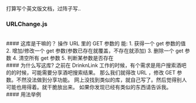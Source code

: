 打算写个英文版文档，过阵子写..
### URLChange.js

<br/>
#### 这库是干嘛的？
操作 URL 里的 GET 参数的  
能:  
1. 获得一个 get 参数的值   
2. 增加/修改一个 get 参数(参数已存在就覆盖，不存在就添加)  
3. 删除一个 get 参数   
4. 清空所有 get 参数   
5. 判断某参数是否存在  

<br/>
#### 为什么写这库?
之前在 DrinknLink 工作的时候，有个需求是用户搜索酒吧的的时候，可能需要分享酒吧搜索结果。  
那么我们就得改 URL ，修改 GET 参数。不然没法做到分享功能。  
网上没找到类似的库，就自己写了。然后觉得别人可能也用得着。就干脆放出来。  
如果你发现已经有类似的东西请告诉我。  

<br/>
#### 用法举例
    <!DOCTYPE HTML>
	<html>
		<head></head>
		<body>
			<script type="text/javascript" src="URLChange-min.js"></script>
			<script>
			
				var newURL = addORchangeURLParameter('hello', 'world', "http://localhost/Example.html");
				console.log(newURL);
				// http://localhost/Example.html?hello=world

			</script>
		</body>
	</html>



<br/>
## 文档

### 说明
这些函数只是接收一个 URL 字符串，处理。然后__返回新的 URL 字符串__。  

要把新 URL 改动到地址栏，你得自己这样写：

    if (typeof(history.pushState) == 'function'){
		var newURL = addORchangeURLParameter('hello', 'world', window.location.href);
		// window.location.href 是当前网址
		window.history.pushState("", "", newURL);
	}

解释：先是判断这个函数能不能用，能用才执行。如果不判断直接用。就报错停住了。

### 目录
1. addORchangeURLParameter 添加或修改
2. getParameterFromURL     获得参数值
3. removeParameterFromURL  删参数
4. clearParameterFromURL   清空所有参数
5. thereAreParameterInURL  判断参数是否存在

<br/>
#### addORchangeURLParameter(paramName, paramValue, URL)
添加 URL 参数。如果同名的参数存在就覆盖。
 
<br/>
如果参数不存在, 添加:  

	addORchangeURLParameter('name', 'obama', 'http://localhost/newteamwork/')
		http://localhost/newteamwork/?name=obama


如果参数存在, 则修改值:


	addORchangeURLParameter('name', 'obama', 'http://localhost/newteamwork/?name=handsomejack')
	http://localhost/newteamwork/?name=obama

	addORchangeURLParameter('name', 'obama', 'http://localhost/newteamwork/?name=handsomejack&age=19')
	http://localhost/newteamwork/?name=obama&age=19

	addORchangeURLParameter('name', 'obama', 'http://localhost/newteamwork/?Category=2,4,6,1')
	http://localhost/newteamwork/?Category=2,4,6,1&name=obama



<br/>
#### getParameterFromURL(parameter_name, URL)
取指定 URL 参数的值

	getParameterFromURL('aa', 'http://localhost/newteamwork/?aa=bb');
	bb

	getParameterFromURL('haha', 'http://localhost/newteamwork/?aa=bb&haha=lol');
	lol

如果一个参数也没有  

		getParameterFromURL('aa', 'http://localhost/newteamwork/');
		false

如果有参数, 但是你要的参数不存在

		getParameterFromURL('jj', 'http://localhost/newteamwork/?aa=bb');
		false


<br/>
#### removeParameterFromURL(parameter_name, URL) {
从 URL 里删除指定的参数

		removeParameterFromURL('aa', 'http://localhost/newteamwork/');
		false	

		removeParameterFromURL('aa', 'http://localhost/newteamwork/?aa=bb');
		http://localhost/newteamwork/

		removeParameterFromURL('aa', 'http://localhost/newteamwork/?aa=bb&cc=dd&ee=ff');
		http://localhost/newteamwork/?cc=dd&ee=ff

		removeParameterFromURL('cc', 'http://localhost/newteamwork/?aa=bb&cc=dd&ee=ff');
		http://localhost/newteamwork/?aa=bb&ee=ff

		removeParameterFromURL('ee', 'http://localhost/newteamwork/?aa=bb&cc=dd&ee=ff');
		http://localhost/newteamwork/?aa=bb&cc=dd

		removeParameterFromURL('asdasdasdasd', 'http://localhost/newteamwork/?aa=bb&cc=dd&ee=ff');
		http://localhost/newteamwork/?aa=bb&cc=dd&ee=ff



<br/>
#### clearParameterFromURL(URL)
清空所有参数


		clearParameterFromURL('http://localhost/newteamwork/');
		http://localhost/newteamwork/

		clearParameterFromURL(http://localhost/newteamwork/?aa=bb&cc=dd&ee=ff');
		http://localhost/newteamwork/


<br/>
#### thereAreParameterInURL(URL)

判断 URL 是否有某参数，有就 True 没有就 False

		thereAreParameterInURL('http://localhost/newteamwork/');
		false

		thereAreParameterInURL('http://localhost/newteamwork/?aa=bb');
		true

		thereAreParameterInURL('http://localhost/newteamwork/?aa=bb&cc=dd&ee=ff');
		true


---

<br/>
<br/>
#### 其他说明
欢迎 fork & pull request.  
欢迎提 issue。   


